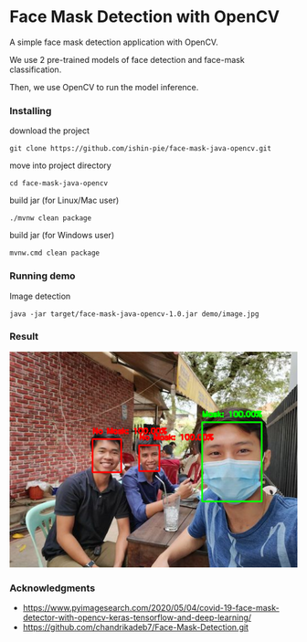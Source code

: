 # Face Mask Detection with OpenCV

A simple face mask detection application with OpenCV.

We use 2 pre-trained models of face detection and face-mask classification.

Then, we use OpenCV to run the model inference.



### Installing

download the project
``` shell script
git clone https://github.com/ishin-pie/face-mask-java-opencv.git
```

move into project directory
``` shell script
cd face-mask-java-opencv
```

build jar (for Linux/Mac user)
``` shell script
./mvnw clean package
```
build jar (for Windows user)
``` shell script
mvnw.cmd clean package
```

### Running demo

Image detection
``` shell script
java -jar target/face-mask-java-opencv-1.0.jar demo/image.jpg
```

### Result
![face-mask-detection](demo/demo.png)



### Acknowledgments

* https://www.pyimagesearch.com/2020/05/04/covid-19-face-mask-detector-with-opencv-keras-tensorflow-and-deep-learning/
* https://github.com/chandrikadeb7/Face-Mask-Detection.git
